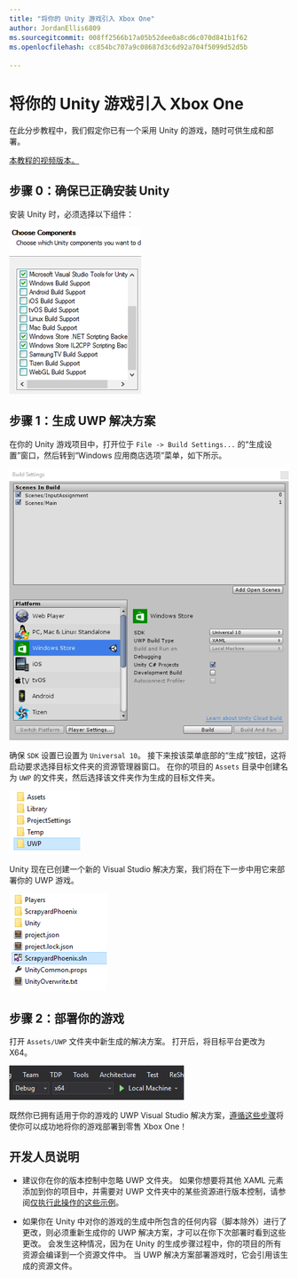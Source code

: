 ```yaml
---
title: "将你的 Unity 游戏引入 Xbox One"
author: JordanEllis6809
ms.sourcegitcommit: 008ff2566b17a05b52dee0a8cd6c070d841b1f62
ms.openlocfilehash: cc854bc707a9c08687d3c6d92a704f5099d52d5b

---
```


# 将你的 Unity 游戏引入 Xbox One

在此分步教程中，我们假定你已有一个采用 Unity 的游戏，随时可供生成和部署。

[本教程的视频版本。](https://www.youtube.com/watch?v=f0Ptvw7k-CE)

## 步骤 0：确保已正确安装 Unity

安装 Unity 时，必须选择以下组件：

![Unity 安装组件](images/unity-install-components.png)

## 步骤 1：生成 UWP 解决方案

在你的 Unity 游戏项目中，打开位于 `File -> Build Settings...` 的“生成设置”窗口，然后转到“Windows 应用商店选项”菜单，如下所示。

![“生成设置”窗口](images/build-settings.png)

确保 `SDK` 设置已设置为 `Universal 10`。 接下来按该菜单底部的“生成”按钮，这将启动要求选择目标文件夹的资源管理器窗口。 在你的项目的 `Assets` 目录中创建名为 `UWP` 的文件夹，然后选择该文件夹作为生成的目标文件夹。

![生成目标文件夹](images/build-destination.png)

Unity 现在已创建一个新的 Visual Studio 解决方案，我们将在下一步中用它来部署你的 UWP 游戏。

![UWP VS 解决方案](images/uwp-vs-solution.png)

## 步骤 2：部署你的游戏

打开 `Assets/UWP` 文件夹中新生成的解决方案。  打开后，将目标平台更改为 X64。

![x64 生成平台](images/x64-build-platform.png)

既然你已拥有适用于你的游戏的 UWP Visual Studio 解决方案，[遵循这些步骤](https://msdn.microsoft.com/en-us/windows/uwp/xbox-apps/getting-started)将使你可以成功地将你的游戏部署到零售 Xbox One！

## 开发人员说明

- 建议你在你的版本控制中忽略 UWP 文件夹。 如果你想要将其他 XAML 元素添加到你的项目中，并需要对 UWP 文件夹中的某些资源进行版本控制，请参阅[仅执行此操作的这些示例](https://bitbucket.org/Unity-Technologies/windowsstoreappssamples/overview)。

- 如果你在 Unity 中对你的游戏的生成中所包含的任何内容（脚本除外）进行了更改，则必须重新生成你的 UWP 解决方案，才可以在你下次部署时看到这些更改。 会发生这种情况，因为在 Unity 的生成步骤过程中，你的项目的所有资源会编译到一个资源文件中。 当 UWP 解决方案部署游戏时，它会引用该生成的资源文件。




<!--HONumber=Jun16_HO4-->


